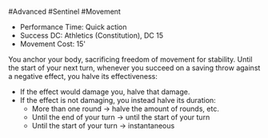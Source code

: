 #Advanced #Sentinel #Movement
 
- Performance Time: Quick action
- Success DC: Athletics (Constitution), DC 15
- Movement Cost: 15'
 
You anchor your body, sacrificing freedom of movement for stability. Until the start of your next turn, whenever you succeed on a saving throw against a negative effect, you halve its effectiveness:
* If the effect would damage you, halve that damage. 
* If the effect is not damaging, you instead halve its duration:
	* More than one round $\rightarrow$ halve the amount of rounds, etc.
	* Until the end of your turn $\rightarrow$ until the start of your turn
	* Until the start of your turn $\rightarrow$ instantaneous
